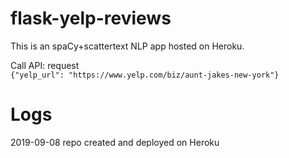 # flask-yelp-reviews

This is an spaCy+scattertext NLP app hosted on Heroku.

Call API:
request  
`{"yelp_url": "https://www.yelp.com/biz/aunt-jakes-new-york"}`  

# Logs 

2019-09-08 repo created and deployed on Heroku

